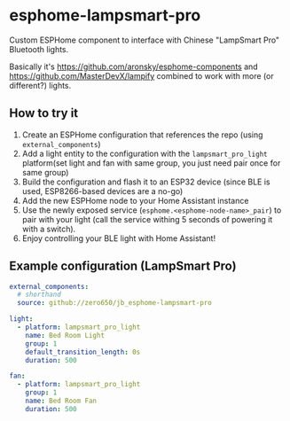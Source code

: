 # esphome-lampsmart-pro
Custom ESPHome component to interface with Chinese "LampSmart Pro" Bluetooth lights.

Basically it's https://github.com/aronsky/esphome-components and https://github.com/MasterDevX/lampify combined to work with more (or different?) lights.

## How to try it

1. Create an ESPHome configuration that references the repo (using `external_components`)
2. Add a light entity to the configuration with the `lampsmart_pro_light` platform(set light and fan with same group, you just need pair once for same group)
3. Build the configuration and flash it to an ESP32 device (since BLE is used, ESP8266-based devices are a no-go)
4. Add the new ESPHome node to your Home Assistant instance
5. Use the newly exposed service (`esphome.<esphome-node-name>_pair`) to pair with your light (call the service withing 5 seconds of powering it with a switch).
6. Enjoy controlling your BLE light with Home Assistant!

## Example configuration (LampSmart Pro)

```yaml
external_components:
  # shorthand
  source: github://zero650/jb_esphome-lampsmart-pro

light:
  - platform: lampsmart_pro_light
    name: Bed Room Light
    group: 1
    default_transition_length: 0s
    duration: 500

fan:
  - platform: lampsmart_pro_light
    group: 1
    name: Bed Room Fan
    duration: 500
```
